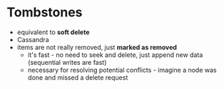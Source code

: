 # Tombstones
- equivalent to **soft delete**
- Cassandra
- items are not really removed, just **marked as removed**
    - it's fast - no need to seek and delete, just append new data (sequential writes are fast)
    - necessary for resolving potential conflicts - imagine a node was done and missed a delete request 